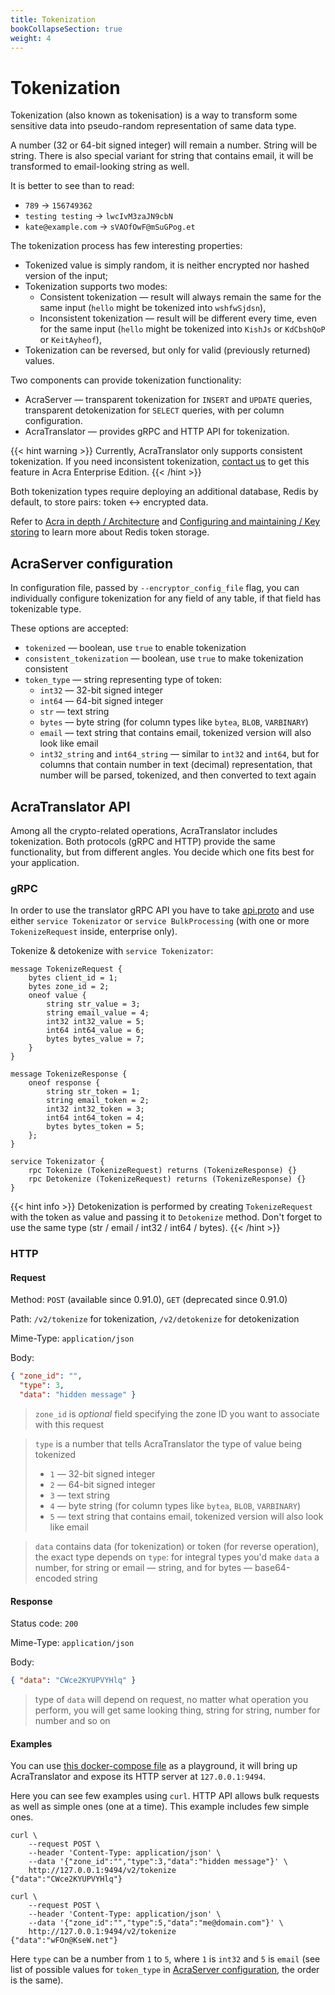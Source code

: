 ```yaml
---
title: Tokenization
bookCollapseSection: true
weight: 4
---
```


# Tokenization

Tokenization (also known as tokenisation) is a way to transform some sensitive data into pseudo-random representation of same data type. 

A number (32 or 64-bit signed integer) will remain a number.
String will be string.
There is also special variant for string that contains email, it will be transformed to email-looking string as well.

It is better to see than to read:

* `789` → `156749362`
* `testing testing` → `lwcIvM3zaJN9cbN`
* `kate@example.com` → `sVAOfOwF@mSuGPog.et`

The tokenization process has few interesting properties:

* Tokenized value is simply random, it is neither encrypted nor hashed version of the input;
* Tokenization supports two modes:
  * Consistent tokenization — result will always remain the same for the same input (`hello` might be tokenized into `wshfwSjdsn`),
  * Inconsistent tokenization — result will be different every time, even for the same input (`hello` might be tokenized into `KishJs` or `KdCbshQoP` or `KeitAyheof`),
* Tokenization can be reversed, but only for valid (previously returned) values.

Two components can provide tokenization functionality:

* AcraServer — transparent tokenization for `INSERT` and `UPDATE` queries,
  transparent detokenization for `SELECT` queries, with per column configuration.
* AcraTranslator — provides gRPC and HTTP API for tokenization.

{{< hint warning >}}
Currently, AcraTranslator only supports consistent tokenization.
If you need inconsistent tokenization, [contact us](mailto:sales@cossacklabs.com) to get this feature in Acra Enterprise Edition.
{{< /hint >}}

Both tokenization types require deploying an additional database, Redis by default, to store pairs: token <-> encrypted data.

Refer to [Acra in depth / Architecture](/acra/acra-in-depth/architecture/key-storage-and-kms/) and [Configuring and maintaining / Key storing](/acra/configuring-maintaining/key-storing/kv-stores/) to learn more about Redis token storage.


## AcraServer configuration

In configuration file, passed by `--encryptor_config_file` flag, you can individually configure
tokenization for any field of any table, if that field has tokenizable type.

These options are accepted:

* `tokenized` — boolean, use `true` to enable tokenization
* `consistent_tokenization` — boolean, use `true` to make tokenization consistent
* `token_type` — string representing type of token:
  * `int32` — 32-bit signed integer
  * `int64` — 64-bit signed integer
  * `str` — text string
  * `bytes` — byte string (for column types like `bytea`, `BLOB`, `VARBINARY`)
  * `email` — text string that contains email, tokenized version will also look like email
  * `int32_string` and `int64_string` — similar to `int32` and `int64`,
     but for columns that contain number in text (decimal) representation,
     that number will be parsed, tokenized, and then converted to text again

## AcraTranslator API

Among all the crypto-related operations, AcraTranslator includes tokenization.
Both protocols (gRPC and HTTP) provide the same functionality, but from different angles.
You decide which one fits best for your application.

### gRPC

In order to use the translator gRPC API you have to take
[api.proto](https://github.com/cossacklabs/acra/blob/master/cmd/acra-translator/grpc_api/api.proto)
and use either `service Tokenizator` or `service BulkProcessing` (with one or more `TokenizeRequest` inside, enterprise only).

Tokenize & detokenize with `service Tokenizator`:
```
message TokenizeRequest {
    bytes client_id = 1;
    bytes zone_id = 2;
    oneof value {
        string str_value = 3;
        string email_value = 4;
        int32 int32_value = 5;
        int64 int64_value = 6;
        bytes bytes_value = 7;
    }
}

message TokenizeResponse {
    oneof response {
        string str_token = 1;
        string email_token = 2;
        int32 int32_token = 3;
        int64 int64_token = 4;
        bytes bytes_token = 5;
    };
}

service Tokenizator {
    rpc Tokenize (TokenizeRequest) returns (TokenizeResponse) {}
    rpc Detokenize (TokenizeRequest) returns (TokenizeResponse) {}
}
```

{{< hint info >}}
Detokenization is performed by creating `TokenizeRequest` with the token as value and passing it to `Detokenize` method.
Don't forget to use the same type (str / email / int32 / int64 / bytes).
{{< /hint >}}

### HTTP

#### Request

Method: `POST` (available since 0.91.0), `GET` (deprecated since 0.91.0)

Path: `/v2/tokenize` for tokenization, `/v2/detokenize` for detokenization

Mime-Type: `application/json`

Body:
```json
{ "zone_id": "",
  "type": 3,
  "data": "hidden message" }
```

> `zone_id` is _optional_ field specifying the zone ID you want to associate with this request

> `type` is a number that tells AcraTranslator the type of value being tokenized
> * `1` — 32-bit signed integer
> * `2` — 64-bit signed integer
> * `3` — text string
> * `4` — byte string (for column types like `bytea`, `BLOB`, `VARBINARY`)
> * `5` — text string that contains email, tokenized version will also look like email

> `data` contains data (for tokenization) or token (for reverse operation), the exact type depends on `type`:
> for integral types you'd make `data` a number, for string or email — string, and for bytes — base64-encoded string

#### Response

Status code: `200`

Mime-Type: `application/json`

Body:
```json
{ "data": "CWce2KYUPVYHlq" }
```

> type of `data` will depend on request, no matter what operation you perform, you will get same looking thing,
> string for string, number for number and so on

#### Examples

You can use [this docker-compose file](https://github.com/cossacklabs/acra/blob/master/docker/docker-compose.translator-ssession-connector-http.yml)
as a playground, it will bring up AcraTranslator and expose its HTTP server at `127.0.0.1:9494`.

Here you can see few examples using `curl`.
HTTP API allows bulk requests as well as simple ones (one at a time).
This example includes few simple ones.

```
curl \
    --request POST \
    --header 'Content-Type: application/json' \
    --data '{"zone_id":"","type":3,"data":"hidden message"}' \
    http://127.0.0.1:9494/v2/tokenize
{"data":"CWce2KYUPVYHlq"}

curl \
    --request POST \
    --header 'Content-Type: application/json' \
    --data '{"zone_id":"","type":5,"data":"me@domain.com"}' \
    http://127.0.0.1:9494/v2/tokenize
{"data":"wFOn@KseW.net"}
```

Here `type` can be a number from `1` to `5`, where `1` is `int32` and `5` is `email`
(see list of possible values for `token_type` in [AcraServer configuration](#acraserver-configuration), the order is the same).

<!-- TODO add link to docs that precisely describe HTTP API -->
